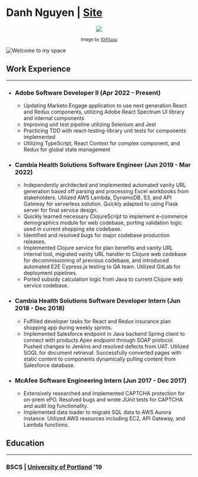 # **Danh Nguyen** | [Site](https://danhwashere.com/)

<p align="center">
<img src="https://64.media.tumblr.com/7e2640054d506699873234becee9ab9c/tumblr_pkffwiVXOu1qze3hdo1_500.gifv" />
</p>
<p align="center">
  <sub>Image by <a href="https://1041uuu.tumblr.com/" target="_blank">1041uuu</a></sub>
</p>

![Welcome to my space](https://res.cloudinary.com/dnguyen/image/upload/v1584826410/blog/personal/desk_background_ico88y.jpg)

## Work Experience
---

- ### Adobe Software Developer II (Apr 2022 - Present)
    - Updating Marketo Engage application to use next generation React and Redux components, utilizing Adobe React Spectrum UI library and internal components
    - Improving unit test pipeline utilizing Selenium and Jest
    - Practicing TDD with react-testing-library unit tests for components implemented
    - Utilizing TypeScript, React Context for complex component, and Redux for global state management

- ### Cambia Health Solutions Software Engineer (Jun 2019 - Mar 2022)
    - Independently architected and implemented automated vanity URL generation based off parsing and
    processing Excel workbooks from stakeholders. Utilized AWS Lambda, DynamoDB, S3, and API
    Gateway for serverless solution. Quickly adapted to using Flask server for final service design.
    - Quickly learned necessary ClojureScript to implement e-commerce demographics module for web
    codebase, porting validation logic used in current shopping site codebase.
    - Identified and resolved bugs for major codebase production releases.
    - Implemented Clojure service for plan benefits and vanity URL internal tool, migrated vanity URL handler
    to Clojure web codebase for decommissioning of previous codebase, and introduced automated E2E
    Cypress.js testing to QA team. Utilized GitLab for deployment pipelines.
    - Ported subsidy calculation logic from Java to current Clojure web service codebase.

- ### Cambia Health Solutions Software Developer Intern (Jun 2018 - Dec 2018)
    - Fulfilled developer tasks for React and Redux insurance plan shopping app during weekly sprints.
    - Implemented Salesforce endpoint in Java backend Spring client to connect with products Apex endpoint
    through SOAP protocol. Pushed changes to Jenkins and resolved defects from UAT. Utilized SOQL for document retrieval. Successfully converted pages with static content to components dynamically pulling content from Salesforce database.

- ### McAfee Software Engineering Intern (Jun 2017 - Dec 2017)
    - Extensively researched and implemented CAPTCHA protection for on-prem ePO. Resolved bugs and
    wrote JUnit tests for CAPTCHA and audit log functionality.
    - Implemented data loader to migrate SQL data to AWS Aurora instance. Utilized AWS resources
    including EC2, API Gateway, and Lambda functions.

## Education
---
### BSCS | [University of Portland](https://www.up.edu/) '19
